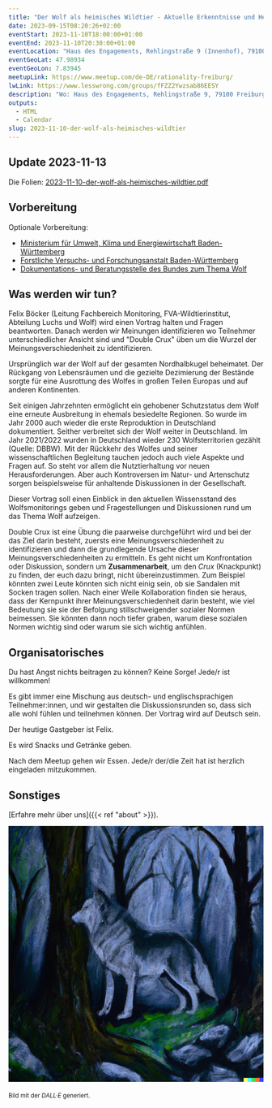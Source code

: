 ```yaml
---
title: "Der Wolf als heimisches Wildtier - Aktuelle Erkenntnisse und Herausforderungen"
date: 2023-09-15T08:20:26+02:00
eventStart: 2023-11-10T18:00:00+01:00
eventEnd: 2023-11-10T20:30:00+01:00
eventLocation: "Haus des Engagements, Rehlingstraße 9 (Innenhof), 79100 Freiburg"
eventGeoLat: 47.98934
eventGeoLon: 7.83945
meetupLink: https://www.meetup.com/de-DE/rationality-freiburg/
lwLink: https://www.lesswrong.com/groups/fFZZ2Ywzsab86EESY
description: "Wo: Haus des Engagements, Rehlingstraße 9, 79100 Freiburg. Wann: Freitag, 10. November 2023 um 18:00 Uhr MEZ."
outputs:
  - HTML
  - Calendar
slug: 2023-11-10-der-wolf-als-heimisches-wildtier
---
```


## Update 2023-11-13

Die Folien:
[2023-11-10-der-wolf-als-heimisches-wildtier.pdf](./2023-11-10-der-wolf-als-heimisches-wildtier.pdf)


## Vorbereitung

Optionale Vorbereitung:

* [Ministerium für Umwelt, Klima und Energiewirtschaft
  Baden-Württemberg](https://um.baden-wuerttemberg.de/de/umwelt-natur/naturschutz/biologische-vielfalt/artenschutz/wolf)
* [Forstliche Versuchs- und Forschungsanstalt
  Baden-Württemberg](https://www.fva-bw.de/wolf)
* [Dokumentations- und Beratungsstelle des Bundes zum Thema
  Wolf](https://dbb-wolf.de/)


## Was werden wir tun?

Felix Böcker (Leitung Fachbereich Monitoring, FVA-Wildtierinstitut, Abteilung
Luchs und Wolf) wird einen Vortrag halten und Fragen beantworten. Danach werden
wir Meinungen identifizieren wo Teilnehmer unterschiedlicher Ansicht sind und
"Double Crux" üben um die Wurzel der Meinungsverschiedenheit zu identifizieren.

Ursprünglich war der Wolf auf der gesamten Nordhalbkugel beheimatet. Der
Rückgang von Lebensräumen und die gezielte Dezimierung der Bestände sorgte für
eine Ausrottung des Wolfes in großen Teilen Europas und auf anderen
Kontinenten.

Seit einigen Jahrzehnten ermöglicht ein gehobener Schutzstatus dem Wolf eine
erneute Ausbreitung in ehemals besiedelte Regionen. So wurde im Jahr 2000 auch
wieder die erste Reproduktion in Deutschland dokumentiert. Seither verbreitet
sich der Wolf weiter in Deutschland. Im Jahr 2021/2022 wurden in Deutschland
wieder 230 Wolfsterritorien gezählt (Quelle: DBBW). Mit der Rückkehr des Wolfes
und seiner wissenschaftlichen Begleitung tauchen jedoch auch viele Aspekte und
Fragen auf. So steht vor allem die Nutztierhaltung vor neuen Herausforderungen.
Aber auch Kontroversen im Natur- und Artenschutz sorgen beispielsweise für
anhaltende Diskussionen in der Gesellschaft.

Dieser Vortrag soll einen Einblick in den aktuellen Wissensstand des
Wolfsmonitorings geben und Fragestellungen und Diskussionen rund um das Thema
Wolf aufzeigen.

Double Crux ist eine Übung die paarweise durchgeführt wird und bei der das Ziel
darin besteht, zuersts eine Meinungsverschiedenheit zu identifizieren und dann
die grundlegende Ursache dieser Meinungsverschiedenheiten zu ermitteln. Es geht
nicht um Konfrontation oder Diskussion, sondern um **Zusammenarbeit**, um den
_Crux_ (Knackpunkt) zu finden, der euch dazu bringt, nicht übereinzustimmen.
Zum Beispiel könnten zwei Leute könnten sich nicht einig sein, ob sie Sandalen
mit Socken tragen sollen. Nach einer Weile Kollaboration finden sie heraus,
dass der Kernpunkt ihrer Meinungsverschiedenheit darin besteht, wie viel
Bedeutung sie sie der Befolgung stillschweigender sozialer Normen beimessen.
Sie könnten dann noch tiefer graben, warum diese sozialen Normen wichtig sind
oder warum sie sich wichtig anfühlen.


## Organisatorisches

Du hast Angst nichts beitragen zu können? Keine Sorge! Jede/r ist willkommen!

Es gibt immer eine Mischung aus deutsch- und englischsprachigen
Teilnehmer:innen, und wir gestalten die Diskussionsrunden so, dass sich alle
wohl fühlen und teilnehmen können. Der Vortrag wird auf Deutsch sein.

Der heutige Gastgeber ist Felix.

Es wird Snacks und Getränke geben.

Nach dem Meetup gehen wir Essen. Jede/r der/die Zeit hat ist herzlich
eingeladen mitzukommen.


## Sonstiges

[Erfahre mehr über uns]({{< ref "about" >}}).

![Ein Wolf im Wald](cover.png "Ein Wolf im Wald")

<small>Bild mit der _DALL·E_ generiert.</small>
